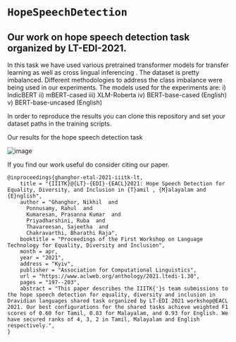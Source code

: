 # `HopeSpeechDetection`
## Our  work on hope speech detection task organized by LT-EDI-2021.
In this task we have used various pretrained transformer models for transfer learning as well as cross lingual inferencing .
The dataset is pretty imbalanced.
Different methodologies to address the class imbalance were being used in our experiments.
The models used for the experiments are:
i) IndicBERT
ii) mBERT-cased
iii) XLM-Roberta
iv) BERT-base-cased (English)
v) BERT-base-uncased (English)

In order to reproduce the results you can clone this repository and set your dataset paths in the training scripts.

Our results for the hope speech detection task

![image](https://user-images.githubusercontent.com/42090593/118063283-667fbf80-b3b6-11eb-96bf-63224bb0aa20.png)


If you find our work useful do consider citing our paper.
```
@inproceedings{ghanghor-etal-2021-iiitk-lt,
    title = "{IIITK}@{LT}-{EDI}-{EACL}2021: Hope Speech Detection for Equality, Diversity, and Inclusion in {T}amil , {M}alayalam and {E}nglish",
    author = "Ghanghor, Nikhil  and
      Ponnusamy, Rahul  and
      Kumaresan, Prasanna Kumar  and
      Priyadharshini, Ruba  and
      Thavareesan, Sajeetha  and
      Chakravarthi, Bharathi Raja",
    booktitle = "Proceedings of the First Workshop on Language Technology for Equality, Diversity and Inclusion",
    month = apr,
    year = "2021",
    address = "Kyiv",
    publisher = "Association for Computational Linguistics",
    url = "https://www.aclweb.org/anthology/2021.ltedi-1.30",
    pages = "197--203",
    abstract = "This paper describes the IIITK{'}s team submissions to the hope speech detection for equality, diversity and inclusion in Dravidian languages shared task organized by LT-EDI 2021 workshop@EACL 2021. Our best configurations for the shared tasks achieve weighted F1 scores of 0.60 for Tamil, 0.83 for Malayalam, and 0.93 for English. We have secured ranks of 4, 3, 2 in Tamil, Malayalam and English respectively.",
}
```
